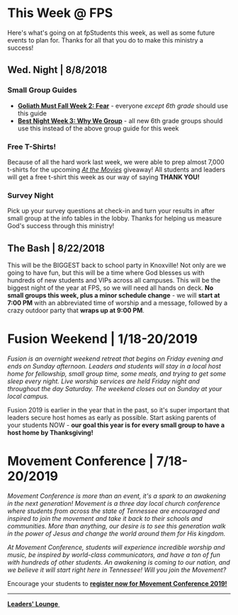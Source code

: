 # This Week @ FPS  
Here's what's going on at fpStudents this week, as well as some future events to plan for. Thanks for all that you do to make this ministry a success!

## Wed. Night | 8/8/2018  

### Small Group Guides  
- [**Goliath Must Fall Week 2: Fear**](guide.pdf) - everyone *except 6th grade* should use this guide  
- [**Best Night Week 3: Why We Group**](guide-6th.pdf) - all new 6th grade groups should use this instead of the above group guide for this week  

### Free T-Shirts!
Because of all the hard work last week, we were able to prep almost 7,000 t-shirts for the upcoming [*At the Movies*](https://faithpromise.org/events/atm) giveaway! All students and leaders will get a free t-shirt this week as our way of saying **THANK YOU!**

### Survey Night  
Pick up your survey questions at check-in and turn your results in after small group at the info tables in the lobby. Thanks for helping us measure God's success through this ministry!  

## The Bash | 8/22/2018  
This will be the BIGGEST back to school party in Knoxville! Not only are we going to have fun, but this will be a time where God blesses us with hundreds of new students and VIPs across all campuses. This will be the biggest night of the year at FPS, so we will need all hands on deck. **No small groups this week, plus a minor schedule change** - we will **start at 7:00 PM** with an abbreviated time of worship and a message, followed by a crazy outdoor party that **wraps up at 9:00 PM**.

# Fusion Weekend | 1/18-20/2019  
*Fusion is an overnight weekend retreat that begins on Friday evening and ends on Sunday afternoon. Leaders and students will stay in a local host home for fellowship, small group time, some meals, and trying to get some sleep every night. Live worship services are held Friday night and throughout the day Saturday. The weekend closes out on Sunday at your local campus.*  

Fusion 2019 is earlier in the year that in the past, so it's super important that leaders secure host homes as early as possible. Start asking parents of your students NOW - **our goal this year is for every small group to have a host home by Thanksgiving!**  

# Movement Conference | 7/18-20/2019
*Movement Conference is more than an event, it's a spark to an awakening in the next generation! Movement is a three day local church conference where students from across the state of Tennessee are encouraged and inspired to join the movement and take it back to their schools and communities. More than anything, our desire is to see this generation walk in the power of Jesus and change the world around them for His kingdom.*  

*At Movement Conference, students will experience incredible worship and music, be inspired by world-class communicators, and have a ton of fun with hundreds of other students. An awakening is coming to our nation, and we believe it will start right here in Tennessee! Will you join the Movement?*  

Encourage your students to [**register now for Movement Conference 2019!**](https://movementconf.com/)

<!--End of Markdown Content-->
<script src="scripts.js"></script>

<!--Bottom Page Nav Buttons-->
<hr>
<a class="btn btn-default btn-sm" href="/leaders" role="button"><b>Leaders' Lounge</b>&nbsp;<i class="fa fa-arrow-right"></i></a>
